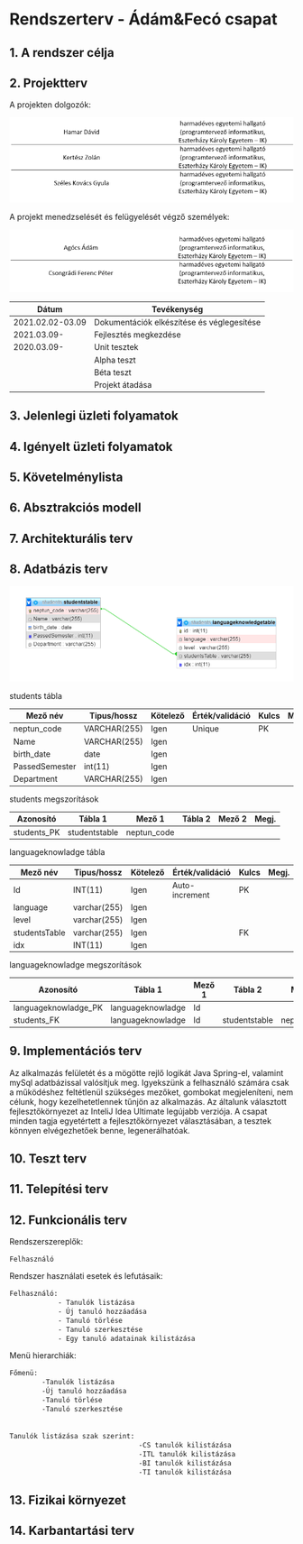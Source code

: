 # Rendszerterv - Ádám&Fecó csapat

## 1.  A rendszer célja
 
## 2.  Projektterv

A projekten dolgozók:


![projektResztvevok](Kepek/members.png)

A projekt menedzselését és felügyelését végző személyek:

![projektVezetok](Kepek/managers.png)

|  Dátum | Tevékenység  |
|-----------------------|--------------------------|
|    2021.02.02-03.09   | Dokumentációk elkészítése és véglegesítése | 
|         2021.03.09-         |Fejlesztés megkezdése|
|         2020.03.09-         |Unit tesztek| 
|                |Alpha teszt|
|                |Béta teszt|
|                  |Projekt átadása|

## 3. Jelenlegi üzleti folyamatok
 
## 4. Igényelt üzleti folyamatok
 
## 5. Követelménylista
 
## 6. Absztrakciós modell
 
## 7. Architekturális terv
 
## 8. Adatbázis terv

![AdatbazisModell](Kepek/Databse_connection.png)


students tábla

| Mező név | Tipus/hossz | Kötelező | Érték/validáció | Kulcs | Megj. |
|----------|-------------|----------|-----------------|-------|-------|
| neptun_code | VARCHAR(255) | Igen | Unique | PK| |
| Name | VARCHAR(255) | Igen | | |
| birth_date | date | Igen| | |
| PassedSemester | int(11) | Igen| | |
| Department | VARCHAR(255) | Igen| | |



students megszorítások

| Azonosító | Tábla 1 | Mező 1 | Tábla 2 | Mező 2 | Megj. |
|-----------|---------|--------|---------|--------|-------|
| students_PK | studentstable | neptun_code | | | |

languageknowladge tábla

| Mező név | Tipus/hossz | Kötelező | Érték/validáció | Kulcs | Megj. |
|----------|-------------|----------|-----------------|-------|-------|
| Id | INT(11) | Igen | Auto-increment | PK | |
| language | varchar(255) | Igen | |  | | 
| level | varchar(255) | Igen | |  | | 
| studentsTable | varchar(255) | Igen | | FK | | 
| idx | INT(11) | Igen | |  | | 



languageknowladge megszorítások

| Azonosító | Tábla 1 | Mező 1 | Tábla 2 | Mező 2 | Megj. |
|-----------|---------|--------|---------|--------|-------|
| languageknowladge_PK | languageknowladge | Id | | | |
| students_FK | languageknowladge | Id | studentstable | neptun_code | |

## 9. Implementációs terv

Az alkalmazás felületét és a mögötte rejlő logikát Java Spring-el, valamint mySql adatbázissal valósítjuk meg. Igyekszünk a felhasználó számára csak a működéshez feltétlenül szükséges mezőket, gombokat megjeleníteni, nem célunk, hogy kezelhetetlennek tűnjön az alkalmazás. Az általunk választott fejlesztőkörnyezet az InteliJ Idea Ultimate legújabb verziója. A csapat minden tagja egyetértett a fejlesztőkörnyezet választásában, a tesztek könnyen elvégezhetőek benne, legenerálhatóak.

## 10. Teszt terv
 
## 11. Telepítési terv
 
## 12. Funkcionális terv

Rendszerszereplők:


    Felhasználó


Rendszer használati esetek és lefutásaik:

    Felhasználó:
                - Tanulók listázása
                - Új tanuló hozzáadása
                - Tanuló törlése
                - Tanuló szerkesztése
                - Egy tanuló adatainak kilistázása

Menü hierarchiák:

    Főmenü:
            -Tanulók listázása
            -Új tanuló hozzáadása
            -Tanuló törlése
            -Tanuló szerkesztése


    Tanulók listázása szak szerint:
                                    -CS tanulók kilistázása
                                    -ITL tanulók kilistázása
                                    -BI tanulók kilistázása
                                    -TI tanulók kilistázása


## 13. Fizikai környezet
 
## 14. Karbantartási terv